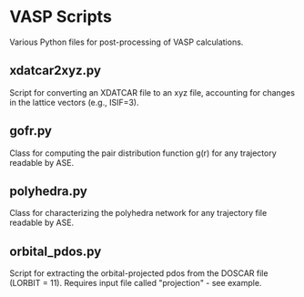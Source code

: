 # VASP Scripts
Various Python files for post-processing of VASP calculations.

## xdatcar2xyz.py
Script for converting an XDATCAR file to an xyz file, accounting for changes in the lattice vectors (e.g., ISIF=3). 

## gofr.py
Class for computing the pair distribution function g(r) for any trajectory readable by ASE. 

## polyhedra.py
Class for characterizing the polyhedra network for any trajectory file readable by ASE.

## orbital_pdos.py
Script for extracting the orbital-projected pdos from the DOSCAR file (LORBIT = 11). Requires input file called "projection" - see example. 
